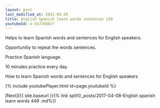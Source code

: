```yaml
---
layout: post
last_modified_at: 2021-03-29
title: English Spanish learn words sentences 139 
youtubeId: e-SnJlK8AlY
---
```

 
 
Helps to learn Spanish words and sentences for English speakers.

Opportunitiy to repeat the words sentences. 

Practice Spanish language. 
 
10 minutes practice every day. 
 
How to learn Spanish words and sentences for English speakers 
 
{% include youtubePlayer.html id=page.youtubeId %}
 
 
[Next]({{ site.baseurl }}{% link  split1/_posts/2017-04-08-English spanish learn words 449 .md%})
 
